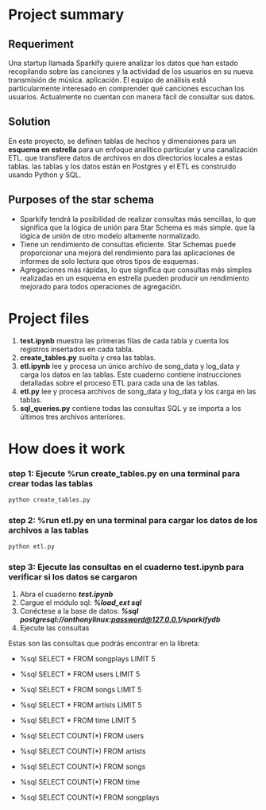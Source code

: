 # Project summary

## Requeriment
Una startup llamada Sparkify quiere analizar los datos que han estado recopilando sobre las canciones y la actividad de los usuarios en su nueva transmisión de música.
aplicación. El equipo de análisis está particularmente interesado en comprender qué canciones escuchan los usuarios. Actualmente no cuentan con
manera fácil de consultar sus datos.

## Solution
En este proyecto, se definen tablas de hechos y dimensiones para un **esquema en estrella** para un enfoque analítico particular y una canalización ETL.
que transfiere datos de archivos en dos directorios locales a estas tablas. las tablas y los datos están en Postgres y el ETL es
construido usando Python y SQL.

## Purposes of the star schema
* Sparkify tendrá la posibilidad de realizar consultas más sencillas, lo que significa que la lógica de unión para Star Schema es más simple.
   que la lógica de unión de otro modelo altamente normalizado.
* Tiene un rendimiento de consultas eficiente. Star Schemas puede proporcionar una mejora del rendimiento para las aplicaciones de informes de solo lectura que
   otros tipos de esquemas.
* Agregaciones más rápidas, lo que significa que consultas más simples realizadas en un esquema en estrella pueden producir un rendimiento mejorado para todos
   operaciones de agregación.
  
  
# Project files

1. **test.ipynb** muestra las primeras filas de cada tabla y cuenta los registros insertados en cada tabla.
2. **create_tables.py** suelta y crea las tablas.
3. **etl.ipynb** lee y procesa un único archivo de song_data y log_data y carga los datos en las tablas.
    Este cuaderno contiene instrucciones detalladas sobre el proceso ETL para cada una de las tablas.
4. **etl.py** lee y procesa archivos de song_data y log_data y los carga en las tablas.
5. **sql_queries.py** contiene todas las consultas SQL y se importa a los últimos tres archivos anteriores.


# How does it work

### step 1: Ejecute %run create_tables.py en una terminal para crear todas las tablas

```bash
python create_tables.py
```

### step 2: %run etl.py en una terminal para cargar los datos de los archivos a las tablas

```bash
python etl.py
```

### step 3: Ejecute las consultas en el cuaderno test.ipynb para verificar si los datos se cargaron

1. Abra el cuaderno ***test.ipynb***
2. Cargue el módulo sql: ***%load_ext sql***
3. Conéctese a la base de datos: ***%sql postgresql://anthonylinux:password@127.0.0.1/sparkifydb***
4. Ejecute las consultas

Estas son las consultas que podrás encontrar en la libreta:

* %sql SELECT * FROM songplays LIMIT 5
* %sql SELECT * FROM users LIMIT 5
* %sql SELECT * FROM songs LIMIT 5
* %sql SELECT * FROM artists LIMIT 5
* %sql SELECT * FROM time LIMIT 5

* %sql SELECT COUNT(*) FROM users
* %sql SELECT COUNT(*) FROM artists
* %sql SELECT COUNT(*) FROM songs
* %sql SELECT COUNT(*) FROM time
* %sql SELECT COUNT(*) FROM songplays


